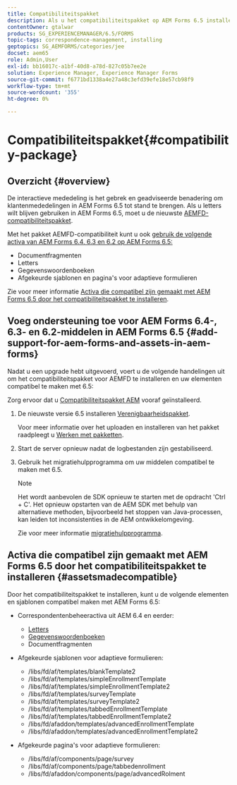 ```yaml
---
title: Compatibiliteitspakket
description: Als u het compatibiliteitspakket op AEM Forms 6.5 installeert, kunt u de Correspondentenbeheermiddelen van AEM Forms 6.4 en eerdere versies en afgekeurde adaptieve formuliersjablonen en pagina's gebruiken
contentOwner: gtalwar
products: SG_EXPERIENCEMANAGER/6.5/FORMS
topic-tags: correspondence-management, installing
geptopics: SG_AEMFORMS/categories/jee
docset: aem65
role: Admin,User
exl-id: bb16017c-a1bf-40d8-a78d-827c05b7ee2e
solution: Experience Manager, Experience Manager Forms
source-git-commit: f6771bd1338a4e27a48c3efd39efe18e57cb98f9
workflow-type: tm+mt
source-wordcount: '355'
ht-degree: 0%

---
```


# Compatibiliteitspakket{#compatibility-package}

## Overzicht {#overview}

De interactieve mededeling is het gebrek en geadviseerde benadering om klantenmededelingen in AEM Forms 6.5 tot stand te brengen. Als u letters wilt blijven gebruiken in AEM Forms 6.5, moet u de nieuwste [AEMFD-compatibiliteitspakket](https://helpx.adobe.com/aem-forms/kb/aem-forms-releases.html).

Met het pakket AEMFD-compatibiliteit kunt u ook [gebruik de volgende activa van AEM Forms 6.4, 6.3 en 6.2 op AEM Forms 6.5:](../../forms/using/compatibility-package.md#add-support-for-aem-forms-and-assets-in-aem-forms)

* Documentfragmenten
* Letters
* Gegevenswoordenboeken
* Afgekeurde sjablonen en pagina&#39;s voor adaptieve formulieren

Zie voor meer informatie [Activa die compatibel zijn gemaakt met AEM Forms 6.5 door het compatibiliteitspakket te installeren](../../forms/using/compatibility-package.md#assetsmadecompatible).

## Voeg ondersteuning toe voor AEM Forms 6.4-, 6.3- en 6.2-middelen in AEM Forms 6.5 {#add-support-for-aem-forms-and-assets-in-aem-forms}

Nadat u een upgrade hebt uitgevoerd, voert u de volgende handelingen uit om het compatibiliteitspakket voor AEMFD te installeren en uw elementen compatibel te maken met 6.5:

Zorg ervoor dat u [Compatibiliteitspakket AEM](https://helpx.adobe.com/aem-forms/kb/aem-forms-releases.html) vooraf geïnstalleerd.

1. De nieuwste versie 6.5 installeren [Verenigbaarheidspakket](https://helpx.adobe.com/aem-forms/kb/aem-forms-releases.html).

   Voor meer informatie over het uploaden en installeren van het pakket raadpleegt u [Werken met pakketten](/help/sites-administering/package-manager.md).

1. Start de server opnieuw nadat de logbestanden zijn gestabiliseerd.
1. Gebruik het migratiehulpprogramma om uw middelen compatibel te maken met 6.5.

   >[!NOTE]
   >
   > Het wordt aanbevolen de SDK opnieuw te starten met de opdracht &#39;Ctrl + C&#39;. Het opnieuw opstarten van de AEM SDK met behulp van alternatieve methoden, bijvoorbeeld het stoppen van Java-processen, kan leiden tot inconsistenties in de AEM ontwikkelomgeving.

   Zie voor meer informatie [migratiehulpprogramma](../../forms/using/migration-utility.md).

## Activa die compatibel zijn gemaakt met AEM Forms 6.5 door het compatibiliteitspakket te installeren {#assetsmadecompatible}

Door het compatibiliteitspakket te installeren, kunt u de volgende elementen en sjablonen compatibel maken met AEM Forms 6.5:

* Correspondentenbeheeractiva uit AEM 6.4 en eerder:

   * [Letters](../../forms/using/create-letter.md)
   * [Gegevenswoordenboeken](/help/forms/using/data-dictionary.md)
   * Documentfragmenten

* Afgekeurde sjablonen voor adaptieve formulieren:

   * /libs/fd/af/templates/blankTemplate2
   * /libs/fd/af/templates/simpleEnrollmentTemplate
   * /libs/fd/af/templates/simpleEnrollmentTemplate2
   * /libs/fd/af/templates/surveyTemplate
   * /libs/fd/af/templates/surveyTemplate2
   * /libs/fd/af/templates/tabbedEnrollmentTemplate
   * /libs/fd/af/templates/tabbedEnrollmentTemplate2
   * /libs/fd/afaddon/templates/advancedEnrollmentTemplate
   * /libs/fd/afaddon/templates/advancedEnrollmentTemplate2

* Afgekeurde pagina&#39;s voor adaptieve formulieren:

   * /libs/fd/af/components/page/survey
   * /libs/fd/af/components/page/tabbedenrollment
   * /libs/fd/afaddon/components/page/advancedRolment
